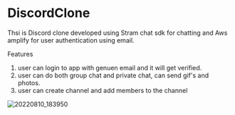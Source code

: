 # DiscordClone
Thsi is Discord clone developed using Stram chat sdk for chatting and Aws amplify for user authentication using email.

Features
1) user can login to app with genuen email and it will get verified. 
2) user can do both group chat and private chat, can send gif's and photos.
3) user can create channel and add members to the channel


![20220810_183950](https://user-images.githubusercontent.com/98216697/183910405-4dcef836-4d6c-43be-ac37-949d9b3b4063.gif)
